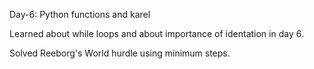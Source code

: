 Day-6: Python functions and karel

Learned about while loops and about importance of identation in day 6.

Solved Reeborg's World hurdle using minimum steps.

